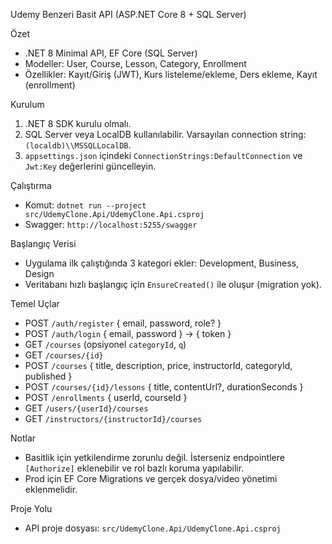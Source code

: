 Udemy Benzeri Basit API (ASP.NET Core 8 + SQL Server)

Özet
- .NET 8 Minimal API, EF Core (SQL Server)
- Modeller: User, Course, Lesson, Category, Enrollment
- Özellikler: Kayıt/Giriş (JWT), Kurs listeleme/ekleme, Ders ekleme, Kayıt (enrollment)

Kurulum
1) .NET 8 SDK kurulu olmalı.
2) SQL Server veya LocalDB kullanılabilir. Varsayılan connection string: `(localdb)\\MSSQLLocalDB`.
3) `appsettings.json` içindeki `ConnectionStrings:DefaultConnection` ve `Jwt:Key` değerlerini güncelleyin.

Çalıştırma
- Komut: `dotnet run --project src/UdemyClone.Api/UdemyClone.Api.csproj`
- Swagger: `http://localhost:5255/swagger`

Başlangıç Verisi
- Uygulama ilk çalıştığında 3 kategori ekler: Development, Business, Design
- Veritabanı hızlı başlangıç için `EnsureCreated()` ile oluşur (migration yok).

Temel Uçlar
- POST `/auth/register` { email, password, role? }
- POST `/auth/login` { email, password } -> { token }
- GET  `/courses` (opsiyonel `categoryId`, `q`)
- GET  `/courses/{id}`
- POST `/courses` { title, description, price, instructorId, categoryId, published }
- POST `/courses/{id}/lessons` { title, contentUrl?, durationSeconds }
- POST `/enrollments` { userId, courseId }
- GET  `/users/{userId}/courses`
- GET  `/instructors/{instructorId}/courses`

Notlar
- Basitlik için yetkilendirme zorunlu değil. İsterseniz endpointlere `[Authorize]` eklenebilir ve rol bazlı koruma yapılabilir.
- Prod için EF Core Migrations ve gerçek dosya/video yönetimi eklenmelidir.

Proje Yolu
- API proje dosyası: `src/UdemyClone.Api/UdemyClone.Api.csproj`

